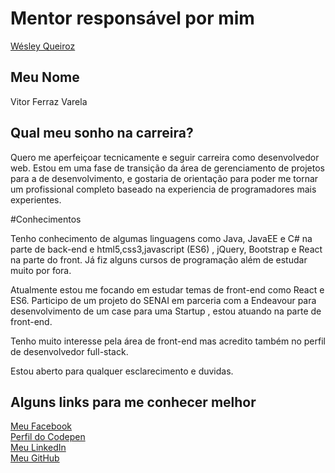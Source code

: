 # Mentor responsável por mim

[Wésley Queiroz](/profiles/mentors/profiles/wesley_queiroz.md)

## Meu Nome

Vitor Ferraz Varela

## Qual meu sonho na carreira?

Quero me aperfeiçoar tecnicamente e seguir carreira como desenvolvedor web.
Estou em uma fase de transição da área de gerenciamento de projetos para a de desenvolvimento, e gostaria de orientação para poder me tornar um profissional completo baseado na experiencia de programadores mais experientes.


#Conhecimentos

Tenho conhecimento de algumas linguagens como Java, JavaEE e C# na parte de back-end e html5,css3,javascript (ES6) , jQuery, Bootstrap e React na parte do front. Já fiz alguns cursos de programação além de estudar muito por fora. 

Atualmente estou me focando em estudar temas de front-end como React e ES6.
Participo de um projeto do SENAI em parceria com a Endeavour para desenvolvimento de um case para uma Startup , estou atuando na parte de front-end.

Tenho muito interesse pela área de front-end mas acredito também no perfil de desenvolvedor full-stack.

Estou aberto para qualquer esclarecimento e duvidas.


## Alguns links para me conhecer melhor

[Meu Facebook](https://facebook.com/varelavf)<br/>
[Perfil do Codepen](http://codepen.io/Vitor_Ferraz/)<br/>
[Meu LinkedIn](https://br.linkedin.com/in/vitor-ferraz-ba143466)<br/>
[Meu GitHub](https://github.com/VitorFerraz)<br/>
